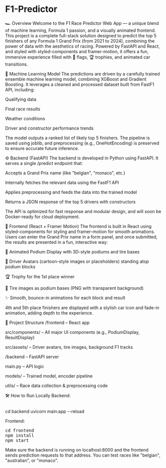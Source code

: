 # F1-Predictor

🏎️ Overview
Welcome to the F1 Race Predictor Web App — a unique blend of machine learning, Formula 1 passion, and a visually animated frontend. This project is a complete full-stack solution designed to predict the top 5 finishers of any Formula 1 Grand Prix (from 2021 to 2024), combining the power of data with the aesthetics of racing. Powered by FastAPI and React, and styled with styled-components and framer-motion, it offers a fun, immersive experience filled with 🏁 flags, 🏆 trophies, and animated car transitions.

🧠 Machine Learning Model
The predictions are driven by a carefully trained ensemble machine learning model, combining XGBoost and Gradient Boosting. It leverages a cleaned and processed dataset built from FastF1 API, including:

Qualifying data

Final race results

Weather conditions

Driver and constructor performance trends

The model outputs a ranked list of likely top 5 finishers. The pipeline is saved using joblib, and preprocessing (e.g., OneHotEncoding) is preserved to ensure accurate future inference.

⚙️ Backend (FastAPI)
The backend is developed in Python using FastAPI. It serves a single /predict endpoint that:

Accepts a Grand Prix name (like "belgian", "monaco", etc.)

Internally fetches the relevant data using the FastF1 API

Applies preprocessing and feeds the data into the trained model

Returns a JSON response of the top 5 drivers with constructors

The API is optimized for fast response and modular design, and will soon be Docker-ready for cloud deployment.

🎨 Frontend (React + Framer Motion)
The frontend is built in React using styled-components for styling and framer-motion for smooth animations. Users can enter the Grand Prix name in a form panel, and once submitted, the results are presented in a fun, interactive way:

🥇 Animated Podium Display with 3D-style podiums and tire bases

🏁 Driver Avatars (cartoon-style images or placeholders) standing atop podium blocks

🏆 Trophy for the 1st place winner

🛞 Tire images as podium bases (PNG with transparent background)

✨ Smooth, bounce-in animations for each block and result

4th and 5th place finishers are displayed with a stylish car icon and fade-in animation, adding depth to the experience.

🧩 Project Structure
/frontend – React app

src/components/ – All major UI components (e.g., PodiumDisplay, ResultDisplay)

src/assets/ – Driver avatars, tire images, background F1 tracks

/backend – FastAPI server

main.py – API logic

models/ – Trained model, encoder pipeline

utils/ – Race data collection & preprocessing code

🛠️ How to Run Locally
Backend:
<pre></pre>
cd backend
uvicorn main:app --reload
</pre>

Frontend:
<pre>
cd frontend
npm install
npm start
</pre>
Make sure the backend is running on localhost:8000 and the frontend sends prediction requests to that address. You can test races like "belgian", "australian", or "monaco".


